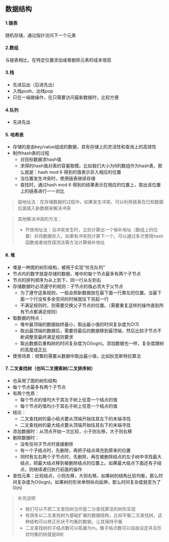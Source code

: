 ## 数据结构

#### 1.链表
随机存储，通过指针访问下一个元素

#### 2.数组
与链表相比，在特定位置添加或者删除元素的成本很高

#### 3.栈
- 先进后出（后进先出）
- 入栈push，出栈pop
- 只在一端做操作，在只需要访问最新数据时，比较方便

#### 4.队列
- 先进先出

#### 5. 哈希表
- 存储的是由key/value组成的数据，具有存储上的灵活性和查询上的高效性
- 制作hash表的过程
    - 对目标数据求hash值
    - 求得的hash值对表的容量取模。比如我们大小为6的数组作为hash表，那么就是：hash mod 6 得到的值表示存入相应的位置
    - 当位置发生冲突时，使用链表继续存储
    - 查找时，通过hash mod 6 得到的结果表示在相应的位置上，取出该位置上的链表进行一一对比

> 链地址法：在存储数据的过程中，如果发生冲突，可以利用链表在已知数据后面插入新数据来解决冲突

> 其他解决冲突的方法：
> - 开放地址法：当冲突发生时，立刻计算出一个候补地址（数组上的位置）并将数据存入，如果有冲突则计算下一个。可以通过多次使用hash函数或者线性探测法等方法计算候补地址

#### 6. 堆
- 堆是一种图的树形结构，被用于实现“优先队列”
- 节点内的数字就是存储的数据，堆中的每个节点最多有两个子节点
- 节点的排列顺序为从上到下，同一行从左到右
- 存储数据时必须遵守的规则：子节点的值必须大于父节点
    - 为了遵守这条规则，一般会把新数据放在最下面一行靠左的位置。当最下面一个行没有多余空间的时候就往下另起一行
    - 不满足规则时，则需要交换父子节点的位置。（需要重复这样的操作直到所有节点都满足规则）
- 取数据的特点：
    - 堆中最顶端的数据始终最小，取出最小值的时间复杂度为O(1)
    - 取出最顶端的数据后，需要将最后的数据移到最顶端，然后比较子节点不断调整至最终满足规则要求
    - 取出数据后重构树的时间复杂度为O(logn)。添加数据也一样，复杂度跟树的高度成正比
- 使用场景：频繁的需要从数据中取出最小值，比如狄克斯特拉算法

#### 7. 二叉查找树（也叫二叉搜索树/二叉排序树）
- 也采用了图的树形结构
- 每个节点最多有两个子节点
- 有两个性质：
    - 每个节点的值均大于其左子树上任意一个结点的值
    - 每个节点的值均小于其右子树上任意一个结点的值
- 结论：
    - 二叉查找树的最小结点要从顶端开始往其左下的末端寻找
    - 二叉查找树的最大结点要从顶端开始往其右下的末端寻找
- 添加数据时：从顶点开始一次比较，小于则左移，大于则右移
- 删除数据时：
    - 没有任何子节点时直接删除
    - 有一个子结点时，先删除，再把子结点填充到原来的位置
    - 同时有左右两个子节点时，先删除，再在被删除结点的左子树中寻找最大结点，把最大结点移到被删除结点的位置上。如果最大结点下面还有子结点，则继续递归执行前面的操作
- 查找元素：比较结点，小则左移，大则右移。如果树的结构比较均衡，那么时间复杂度为O(logn)。如果树的形状单侧纵向延伸，那么时间复杂度就变为了O(n)
> 补充说明
> - 我们可以不把二叉查找树当作是二分查找算法的树形实现
> - 有很多以二叉查找树为基础扩展的数据结构，比如平衡二叉查找树。这种结构可以修正形状不均衡的数据，让其保持平衡
> - 二叉查找树的子结点数可以拓展为m。像子结点数可以自由设定并且形状均衡的树就是B树
